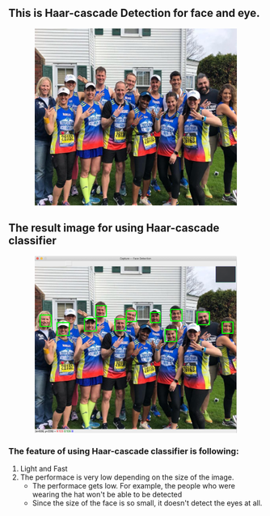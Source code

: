 ## This is Haar-cascade Detection for face and eye.

<p align="center">
  <img src="../images/marathon_01.jpg" width="400" height="350" >
</p>

## The result image for using Haar-cascade classifier
<p align="center">
  <img src="../images/result-haarcascade.png" width="400" height="350" >
</p>


### The feature of using Haar-cascade classifier is following:
1. Light and Fast
2. The performace is very low depending on the size of the image.
   * The performace gets low. For example, the people who were wearing the hat won't be able to be detected
   * Since the size of the face is so small, it doesn't detect the eyes at all.
